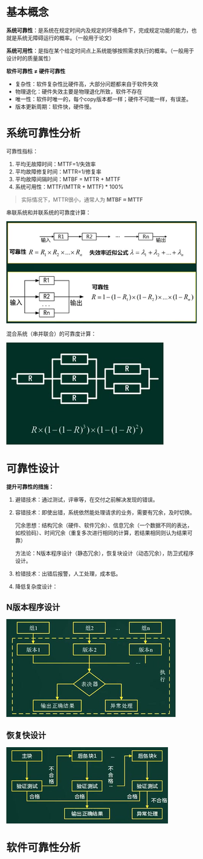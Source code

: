 # 基本概念

**系统可靠性**：是系统在规定时间内及规定的环境条件下，完成规定功能的能力，也就是系统无障碍运行的概率。（一般用于论文）

**系统可用性**：是指在某个给定时间点上系统能够按照需求执行的概率。（一般用于设计时的质量属性）

**软件可靠性 ≠ 硬件可靠性**

- 复杂性：软件复杂性比硬件高，大部分问题都来自于软件失效
- 物理退化：硬件失效主要是物理退化所致，软件不存在
- 唯一性：软件时唯一的，每个copy版本都一样；硬件不可能一样，有误差。
- 版本更新周期：软件快，硬件慢。

# 系统可靠性分析

可靠性指标：

1. 平均无故障时间：MTTF=1/失效率
2. 平均故障修复时间：MTTR=1/修复率
3. 平均故障间隔时间：MTBF = MTTR + MTTF
4. 系统可用性：MTTF/(MTTR + MTTF) * 100%

> 实际情况下，MTTR很小，通常人为 **MTBF ≈ MTTF**

串联系统和并联系统的可靠度计算：

![image-20220929194802758](images/image-20220929194802758.png)

混合系统（串并联合）的可靠度计算：

![image-20220929195123775](images/image-20220929195123775.png)

# 可靠性设计

**提升可靠性的措施：**

1. 避错技术：通过测试，评审等，在交付之前解决发现的错误。

2. 容错技术：即使出错，系统依然能处理请求的业务，需要有冗余，及时切换。

   冗余思想：结构冗余（硬件、软件冗余）、信息冗余（一个数据不同的表达，如校验码）、时间冗余（重复多次进行相同的计算，若结果相同则认为结果可靠）

   方法论：N版本程序设计（静态冗余），恢复块设计（动态冗余），防卫式程序设计。

3. 检错技术：出错后报警，人工处理，成本低。

4. 降低复杂度设计：

## N版本程序设计

![image-20220929200657691](images/image-20220929200657691.png)



## 恢复快设计

![image-20220929200747190](images/image-20220929200747190.png)



# 软件可靠性分析
